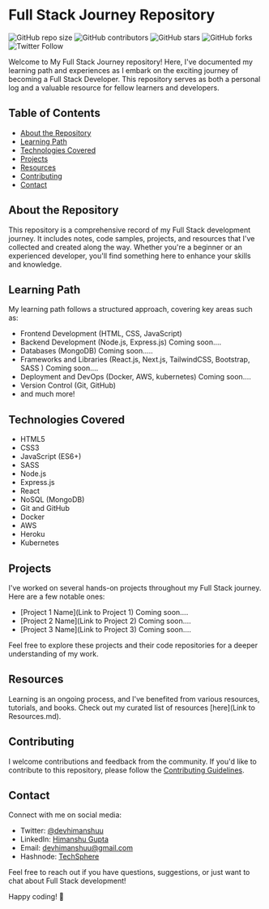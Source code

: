 # Full Stack Journey Repository

![GitHub repo size](https://img.shields.io/github/repo-size/devhimanshuu/Full_stack_Journey)
![GitHub contributors](https://img.shields.io/github/contributors/devhimanshuu/Full_stack_Journey)
![GitHub stars](https://img.shields.io/github/stars/devhimanshuu/Full_stack_Journey?style=social)
![GitHub forks](https://img.shields.io/github/forks/devhimanshuu/Full_stack_Journey?style=social)
![Twitter Follow](https://img.shields.io/twitter/follow/devhimanshuu?style=social)

Welcome to My Full Stack Journey repository! Here, I've documented my learning path and experiences as I embark on the exciting journey of becoming a Full Stack Developer. This repository serves as both a personal log and a valuable resource for fellow learners and developers.

## Table of Contents
- [About the Repository](#about-the-repository)
- [Learning Path](#learning-path)
- [Technologies Covered](#technologies-covered)
- [Projects](#projects)
- [Resources](#resources)
- [Contributing](#contributing)
- [Contact](#contact)

## About the Repository
This repository is a comprehensive record of my Full Stack development journey. It includes notes, code samples, projects, and resources that I've collected and created along the way. Whether you're a beginner or an experienced developer, you'll find something here to enhance your skills and knowledge.

## Learning Path
My learning path follows a structured approach, covering key areas such as:
- Frontend Development (HTML, CSS, JavaScript)
- Backend Development (Node.js, Express.js) Coming soon....
- Databases (MongoDB) Coming soon.....
- Frameworks and Libraries (React.js, Next.js, TailwindCSS, Bootstrap, SASS ) Coming soon....
- Deployment and DevOps (Docker, AWS, kubernetes) Coming soon....
- Version Control (Git, GitHub)
- and much more!

## Technologies Covered
- HTML5
- CSS3
- JavaScript (ES6+)
- SASS
- Node.js
- Express.js
- React
- NoSQL (MongoDB)
- Git and GitHub
- Docker
- AWS
- Heroku
- Kubernetes
  
## Projects
I've worked on several hands-on projects throughout my Full Stack journey. Here are a few notable ones:
- [Project 1 Name](Link to Project 1) Coming soon....
- [Project 2 Name](Link to Project 2) Coming soon....
- [Project 3 Name](Link to Project 3) Coming soon....

Feel free to explore these projects and their code repositories for a deeper understanding of my work.

## Resources
Learning is an ongoing process, and I've benefited from various resources, tutorials, and books. Check out my curated list of resources [here](Link to Resources.md).

## Contributing
I welcome contributions and feedback from the community. If you'd like to contribute to this repository, please follow the [Contributing Guidelines](Contributing.md).

## Contact
Connect with me on social media:
- Twitter: [@devhimanshuu](https://twitter.com/devhimanshuu)
- LinkedIn: [Himanshu Gupta](https://www.linkedin.com/in/himanshu-guptaa/)
- Email: devhimanshuu@gmail.com
- Hashnode: [TechSphere](https://techsphere.hashnode.dev/)

Feel free to reach out if you have questions, suggestions, or just want to chat about Full Stack development!

Happy coding! 🚀

